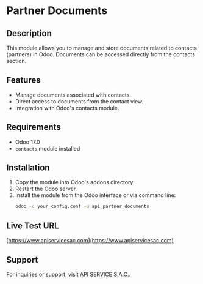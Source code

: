 # Partner Documents

## Description
This module allows you to manage and store documents related to contacts (partners) in Odoo. Documents can be accessed directly from the contacts section.

## Features
- Manage documents associated with contacts.
- Direct access to documents from the contact view.
- Integration with Odoo's contacts module.

## Requirements
- Odoo 17.0
- `contacts` module installed

## Installation
1. Copy the module into Odoo's addons directory.
2. Restart the Odoo server.
3. Install the module from the Odoo interface or via command line:
   ```bash
   odoo -c your_config.conf -u api_partner_documents
   ```

## Live Test URL
[https://www.apiservicesac.com](https://www.apiservicesac.com)

## Support
For inquiries or support, visit [API SERVICE S.A.C.](https://www.apiservicesac.com).

